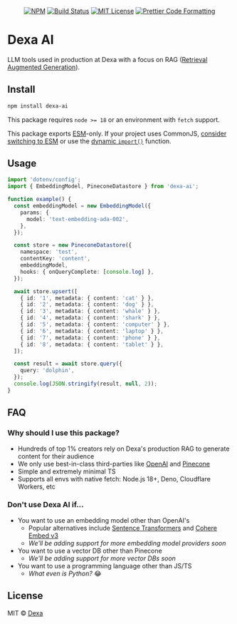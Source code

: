 <p align="center">
  <a href="https://www.npmjs.com/package/dexa-ai"><img alt="NPM" src="https://img.shields.io/npm/v/dexa-ai.svg" /></a>
  <a href="https://github.com/dexaai/dexa-ai/actions/workflows/test.yml"><img alt="Build Status" src="https://github.com/dexaai/dexa-ai/actions/workflows/main.yml/badge.svg" /></a>
  <a href="https://github.com/dexaai/dexa-ai/blob/main/license"><img alt="MIT License" src="https://img.shields.io/badge/license-MIT-blue" /></a>
  <a href="https://prettier.io"><img alt="Prettier Code Formatting" src="https://img.shields.io/badge/code_style-prettier-brightgreen.svg" /></a>
</p>

# Dexa AI

LLM tools used in production at Dexa with a focus on RAG ([Retrieval Augmented Generation](https://arxiv.org/abs/2005.11401)).

## Install

```bash
npm install dexa-ai
```

This package requires `node >= 18` or an environment with `fetch` support.

This package exports [ESM](https://developer.mozilla.org/en-US/docs/Web/JavaScript/Guide/Modules)-only. If your project uses CommonJS, [consider switching to ESM](https://gist.github.com/sindresorhus/a39789f98801d908bbc7ff3ecc99d99c) or use the [dynamic `import()`](https://v8.dev/features/dynamic-import) function.

## Usage

```ts
import 'dotenv/config';
import { EmbeddingModel, PineconeDatastore } from 'dexa-ai';

function example() {
  const embeddingModel = new EmbeddingModel({
    params: {
      model: 'text-embedding-ada-002',
    },
  });

  const store = new PineconeDatastore({
    namespace: 'test',
    contentKey: 'content',
    embeddingModel,
    hooks: { onQueryComplete: [console.log] },
  });

  await store.upsert([
    { id: '1', metadata: { content: 'cat' } },
    { id: '2', metadata: { content: 'dog' } },
    { id: '3', metadata: { content: 'whale' } },
    { id: '4', metadata: { content: 'shark' } },
    { id: '5', metadata: { content: 'computer' } },
    { id: '6', metadata: { content: 'laptop' } },
    { id: '7', metadata: { content: 'phone' } },
    { id: '8', metadata: { content: 'tablet' } },
  ]);

  const result = await store.query({
    query: 'dolphin',
  });
  console.log(JSON.stringify(result, null, 2));
}
```

## FAQ

### Why should I use this package?

- Hundreds of top 1% creators rely on Dexa's production RAG to generate content for their audience
- We only use best-in-class third-parties like [OpenAI](https://openai.com) and [Pinecone](https://www.pinecone.io)
- Simple and extremely minimal TS
- Supports all envs with native fetch: Node.js 18+, Deno, Cloudflare Workers, etc

### Don't use Dexa AI if...

- You want to use an embedding model other than OpenAI's
  - Popular alternatives include [Sentence Transformers](https://www.sbert.net) and [Cohere Embed v3](https://txt.cohere.com/introducing-embed-v3/)
  - _We'll be adding support for more embedding model providers soon_
- You want to use a vector DB other than Pinecone
  - _We'll be adding support for more vector DBs soon_
- You want to use a programming language other than JS/TS
  - _What even is Python?_ 😂

## License

MIT © [Dexa](https://dexa.ai)
